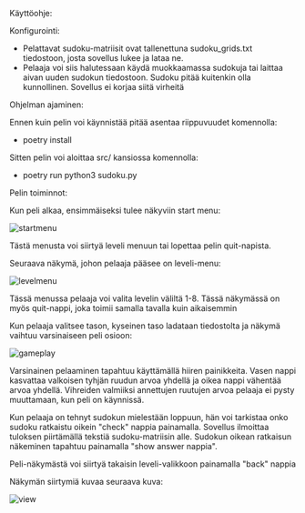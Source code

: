 Käyttöohje:

Konfigurointi:

- Pelattavat sudoku-matriisit ovat tallenettuna sudoku_grids.txt tiedostoon, josta sovellus lukee ja lataa ne.
- Pelaaja voi siis halutessaan käydä muokkaamassa sudokuja tai laittaa aivan uuden sudokun tiedostoon. Sudoku pitää kuitenkin olla kunnollinen. Sovellus ei korjaa siitä virheitä

Ohjelman ajaminen:

Ennen kuin pelin voi käynnistää pitää asentaa riippuvuudet komennolla:

- poetry install

Sitten pelin voi aloittaa src/ kansiossa komennolla:

- poetry run python3 sudoku.py

Pelin toiminnot:

Kun peli alkaa, ensimmäiseksi tulee näkyviin start menu:

![startmenu](https://user-images.githubusercontent.com/86538024/147418557-257f1a4f-e76c-4ee8-ad6b-4cadc8496802.JPG)

Tästä menusta voi siirtyä leveli menuun tai lopettaa pelin quit-napista.

Seuraava näkymä, johon pelaaja pääsee on leveli-menu:

![levelmenu](https://user-images.githubusercontent.com/86538024/147418622-bf142e57-003c-405a-8b20-3db5db8f6dba.JPG)

Tässä menussa pelaaja voi valita levelin väliltä 1-8. Tässä näkymässä on myös quit-nappi, joka toimii samalla tavalla kuin aikaisemmin

Kun pelaaja valitsee tason, kyseinen taso ladataan tiedostolta ja näkymä vaihtuu varsinaiseen peli osioon:

![gameplay](https://user-images.githubusercontent.com/86538024/147418756-03051d9c-bd05-41ba-9cb3-92ef96a8542b.JPG)

Varsinainen pelaaminen tapahtuu käyttämällä hiiren painikkeita. Vasen nappi kasvattaa valkoisen tyhjän ruudun arvoa yhdellä ja oikea nappi vähentää arvoa yhdellä.
Vihreiden valmiiksi annettujen ruutujen arvoa pelaaja ei pysty muuttamaan, kun peli on käynnissä.

Kun pelaaja on tehnyt sudokun mielestään loppuun, hän voi tarkistaa onko sudoku ratkaistu oikein "check" nappia painamalla. Sovellus ilmoittaa tuloksen piirtämällä tekstiä sudoku-matriisin alle. Sudokun oikean ratkaisun näkeminen tapahtuu painamalla "show answer nappia".

Peli-näkymästä voi siirtyä takaisin leveli-valikkoon painamalla "back" nappia

Näkymän siirtymiä kuvaa seuraava kuva:

![view](https://user-images.githubusercontent.com/86538024/147418982-d8f1786d-b86c-40fd-b8b5-92a0a3c25650.JPG)


